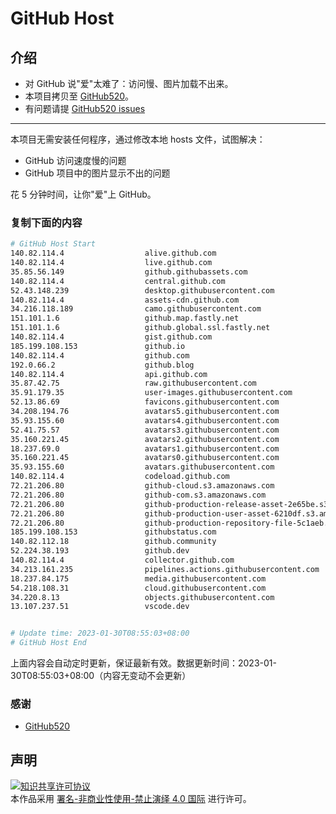 # GitHub Host
## 介绍
- 对 GitHub 说"爱"太难了：访问慢、图片加载不出来。
- 本项目拷贝至 [GitHub520](https://github.com/521xueweihan/GitHub520)。
- 有问题请提 [GitHub520 issues](https://github.com/521xueweihan/GitHub520/issues/new)

---

本项目无需安装任何程序，通过修改本地 hosts 文件，试图解决：
- GitHub 访问速度慢的问题
- GitHub 项目中的图片显示不出的问题

花 5 分钟时间，让你"爱"上 GitHub。

### 复制下面的内容
```bash
# GitHub Host Start
140.82.114.4                  alive.github.com
140.82.114.4                  live.github.com
35.85.56.149                  github.githubassets.com
140.82.114.4                  central.github.com
52.43.148.239                 desktop.githubusercontent.com
140.82.114.4                  assets-cdn.github.com
34.216.118.189                camo.githubusercontent.com
151.101.1.6                   github.map.fastly.net
151.101.1.6                   github.global.ssl.fastly.net
140.82.114.4                  gist.github.com
185.199.108.153               github.io
140.82.114.4                  github.com
192.0.66.2                    github.blog
140.82.114.4                  api.github.com
35.87.42.75                   raw.githubusercontent.com
35.91.179.35                  user-images.githubusercontent.com
52.13.86.69                   favicons.githubusercontent.com
34.208.194.76                 avatars5.githubusercontent.com
35.93.155.60                  avatars4.githubusercontent.com
52.41.75.57                   avatars3.githubusercontent.com
35.160.221.45                 avatars2.githubusercontent.com
18.237.69.0                   avatars1.githubusercontent.com
35.160.221.45                 avatars0.githubusercontent.com
35.93.155.60                  avatars.githubusercontent.com
140.82.114.4                  codeload.github.com
72.21.206.80                  github-cloud.s3.amazonaws.com
72.21.206.80                  github-com.s3.amazonaws.com
72.21.206.80                  github-production-release-asset-2e65be.s3.amazonaws.com
72.21.206.80                  github-production-user-asset-6210df.s3.amazonaws.com
72.21.206.80                  github-production-repository-file-5c1aeb.s3.amazonaws.com
185.199.108.153               githubstatus.com
140.82.112.18                 github.community
52.224.38.193                 github.dev
140.82.114.4                  collector.github.com
34.213.161.235                pipelines.actions.githubusercontent.com
18.237.84.175                 media.githubusercontent.com
54.218.108.31                 cloud.githubusercontent.com
34.220.8.13                   objects.githubusercontent.com
13.107.237.51                 vscode.dev


# Update time: 2023-01-30T08:55:03+08:00
# GitHub Host End

```
上面内容会自动定时更新，保证最新有效。数据更新时间：2023-01-30T08:55:03+08:00（内容无变动不会更新）

### 感谢

- [GitHub520](https://github.com/521xueweihan/GitHub520)

## 声明
<a rel="license" href="https://creativecommons.org/licenses/by-nc-nd/4.0/deed.zh"><img alt="知识共享许可协议" style="border-width: 0" src="https://licensebuttons.net/l/by-nc-nd/4.0/88x31.png"></a><br>本作品采用 <a rel="license" href="https://creativecommons.org/licenses/by-nc-nd/4.0/deed.zh">署名-非商业性使用-禁止演绎 4.0 国际</a> 进行许可。